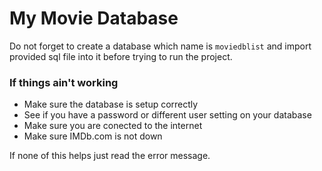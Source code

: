 # My Movie Database #
Do not forget to create a database which name is `moviedblist` and import provided
sql file into it before trying to run the project.
### If things ain't working ###
- Make sure the database is setup correctly
- See if you have a password or different user setting on your database
- Make sure you are conected to the internet
- Make sure IMDb.com is not down

If none of this helps just read the error message.
